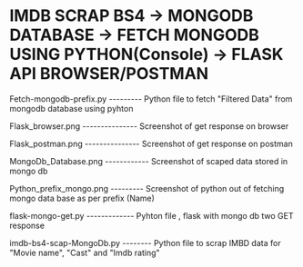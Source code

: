 # IMDB SCRAP BS4 -> MONGODB DATABASE -> FETCH MONGODB USING PYTHON(Console) -> FLASK API BROWSER/POSTMAN

Fetch-mongodb-prefix.py	--------- Python file to fetch "Filtered Data" from mongodb database using pyhton

Flask_browser.png	--------------- Screenshot of get response on browser

Flask_postman.png	--------------- Screenshot of get response on postman

MongoDb_Database.png ------------ Screenshot of scaped data stored in mongo db

Python_prefix_mongo.png	--------- Screenshot of python out of fetching mongo data base as per prefix (Name)

flask-mongo-get.py	------------- Pyhton file , flask with mongo db two GET response

imdb-bs4-scap-MongoDb.py -------- Python file to scrap IMBD data for "Movie name", "Cast" and "Imdb rating"
